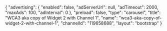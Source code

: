{
    "advertising": {
        "enabled": false,
        "adServerUrl": null,
        "adTimeout": 2000,
        "maxAds": 100,
        "adInterval": 0
    },
    "preload": false,
    "type": "carousel",
    "title": "WCA3 aka copy of Widget 2 with Channel 1",
    "name": "wca3-aka-copy-of-widget-2-with-channel-1",
    "channelId": "119658688",
    "layout": "bootstrap"
}